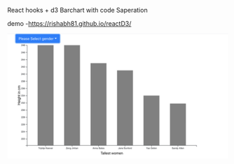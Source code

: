 React hooks + d3 Barchart with code Saperation


demo -https://rishabh81.github.io/reactD3/



![](images/barchart.png)
